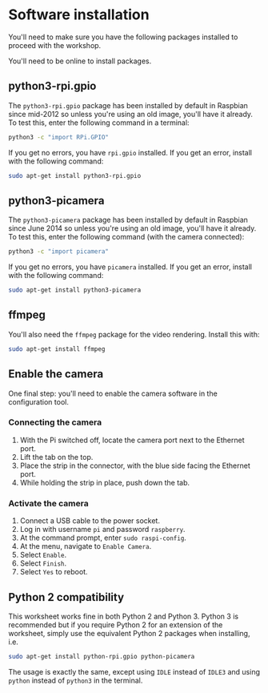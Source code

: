# Software installation

You'll need to make sure you have the following packages installed to proceed with the workshop.

You'll need to be online to install packages.

## python3-rpi.gpio

The `python3-rpi.gpio` package has been installed by default in Raspbian since mid-2012 so unless you're using an old image, you'll have it already. To test this, enter the following command in a terminal:

```bash
python3 -c "import RPi.GPIO"
```

If you get no errors, you have `rpi.gpio` installed. If you get an error, install with the following command:

```bash
sudo apt-get install python3-rpi.gpio
```

## python3-picamera

The `python3-picamera` package has been installed by default in Raspbian since June 2014 so unless you're using an old image, you'll have it already. To test this, enter the following command (with the camera connected):

```bash
python3 -c "import picamera"
```

If you get no errors, you have `picamera` installed. If you get an error, install with the following command:

```bash
sudo apt-get install python3-picamera
```

## ffmpeg

You'll also need the `ffmpeg` package for the video rendering. Install this with:

```bash
sudo apt-get install ffmpeg
```

## Enable the camera

One final step: you'll need to enable the camera software in the configuration tool.

### Connecting the camera

1. With the Pi switched off, locate the camera port next to the Ethernet port.
1. Lift the tab on the top.
1. Place the strip in the connector, with the blue side facing the Ethernet port.
1. While holding the strip in place, push down the tab.

### Activate the camera

1. Connect a USB cable to the power socket.
1. Log in with username `pi` and password `raspberry`.
1. At the command prompt, enter `sudo raspi-config`.
1. At the menu, navigate to `Enable Camera`.
1. Select `Enable`.
1. Select `Finish`.
1. Select `Yes` to reboot.

## Python 2 compatibility

This worksheet works fine in both Python 2 and Python 3. Python 3 is recommended but if you require Python 2 for an extension of the worksheet, simply use the equivalent Python 2 packages when installing, i.e.

```bash
sudo apt-get install python-rpi.gpio python-picamera
```

The usage is exactly the same, except using `IDLE` instead of `IDLE3` and using `python` instead of `python3` in the terminal.
